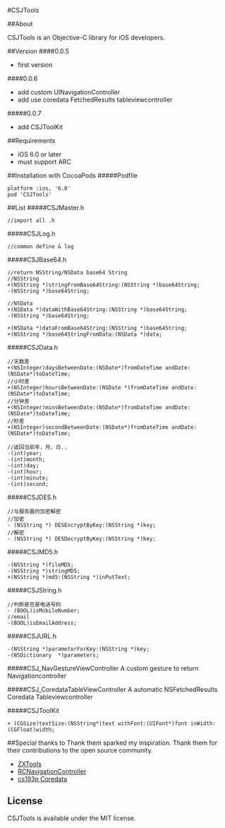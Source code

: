 #CSJTools

##About

CSJTools is an Objective-C library for iOS developers.

##Version
####0.0.5
* first version

####0.0.6
* add custom UINavigationController
* add use coredata FetchedResults tableviewcontroller

#####0.0.7
* add CSJToolKit

##Requirements
* iOS 6.0 or later
* must support ARC

##Installation with CocoaPods
#####Podfile
```
platform :ios, '6.0'
pod 'CSJTools'
```

##List
#####CSJMaster.h
```
//import all .h
```

#####CSJLog.h
```
//common define & log
```
#####CSJBase64.h
```
//return NSString/NSData base64 String
//NSString
+(NSString *)stringFromBase64String:(NSString *)base64String;
-(NSString *)base64String;

//NSData
+(NSData *)dataWithBase64String:(NSString *)base64String;
-(NSString *)base64String;

+(NSData *)dataFromBase64String:(NSString *)base64String;
+(NSString *)base64StringFromData:(NSData *)data;
```

#####CSJData.h
```
//天数差
+(NSInteger)daysBetweenDate:(NSDate*)fromDateTime andDate:(NSDate*)toDateTime;
//小时差
+(NSInteger)hoursBetweenDate:(NSDate *)fromDateTime andDate:(NSDate*)toDateTime;
//分钟差
+(NSInteger)minsBetweenDate:(NSDate*)fromDateTime andDate:(NSDate*)toDateTime;
//秒差
+(NSInteger)secondBetweenDate:(NSDate*)fromDateTime andDate:(NSDate*)toDateTime;

//返回当前年，月，日..
-(int)year;
-(int)month;
-(int)day;
-(int)hour;
-(int)minute;
-(int)second;
```

#####CSJDES.h
```
//与服务器的加密解密
//加密
- (NSString *) DESEncryptByKey:(NSString *)key;
//解密
- (NSString *) DESDecryptByKey:(NSString *)key;
```

#####CSJMD5.h
```
-(NSString *)fileMD5;
-(NSString *)stringMD5;
+(NSString *)md5:(NSString *)inPutText;
```

#####CSJString.h
```
//判断是否是电话号码
- (BOOL)isMobileNumber;
//email
-(BOOL)isEmailAddress;
```

#####CSJURL.h
```
-(NSString *)parameterForKey:(NSString *)key;
-(NSDictionary  *)parameters;

```

#####CSJ_NavGestureViewController
A custom gesture to return Navigationcontroller

#####CSJ_CoredataTableViewController
A automatic NSFetchedResults Coredata Tableviewcontroller

#####CSJToolKit
```
+ (CGSize)textSize:(NSString*)text withFont:(UIFont*)font inWidth:(CGFloat)width;
```

##Special thanks to
Thank them sparked my inspiration. Thank them for their contributions to the open source community.

* [ZXTools](https://github.com/zhangxigithub/ZXTools) 
* [RCNavigationController](https://github.com/RoCry/RCNavigationController)
* [cs193p Coredata](http://www.stanford.edu/class/cs193p/cgi-bin/drupal/node/389)

## License
CSJTools is available under the MIT license.